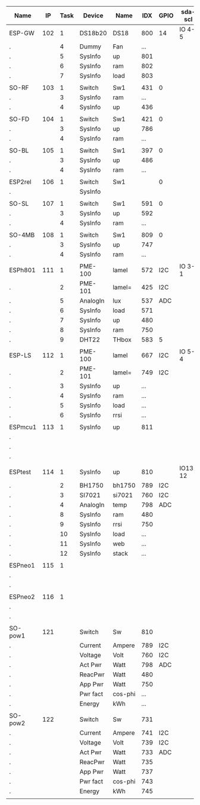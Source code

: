 Name    |IP |Task|Device|Name   |IDX |GPIO|sda-scl| UDP | Mac Number      |Build
--------|---|----|------|-------|----|----|-------|-----|-----------------|----
ESP-GW  |102|1 |DS18b20 |DS18 	|800 |14  |IO 4-5 |65500|5C:CF:7F:41:32:AD|148
.       |   |4 |Dummy   |Fan  	|... |    |
.       |   |5 |SysInfo |up     |801 |
.       |   |6 |SysInfo |ram  	|802 |
.  	    |   |7 |SysInfo |load   |803 |	  |
|||||||
SO-RF   |103|1 |Switch  |Sw1  	|431 |0   |       |65500|5C:CF:7F:0C:D7:CA|145
.       |   |3 |SysInfo |ram  	|... |    |
.  	    |   |4 |SysInfo |up     |436 |	  |
|||||||
SO-FD   |104|1 |Switch  |Sw1    |421 |0   |       |65500|5C:CF:7F:81:47:8B|145
.       |   |3 |SysInfo |up     |786 |    |
.  		  |   |4 |SysInfo |ram  	|... |
|||||||
SO-BL   |105|1 |Switch  |Sw1    |397 |0   |       |65500|5C:CF:7F:81:4B:C4|145
.       |   |3 |SysInfo |up     |486 |    |
.  		  |   |4 |SysInfo |ram  	|... |	
|||||||
ESP2rel |106|1 |Switch  |Sw1    |    |0   |       |-----|60:01:94:0E:60:61|xxx
.  		  |   |  |SysInfo |     	|    |	  |
|||||||
SO-SL   |107|1 |Switch  |Sw1    |591 |0   |       |65500|5C:CF:7F:0C:B1:C0|145
.       |   |3 |SysInfo |up     |592 |	  |
.  	    |   |4 |SysInfo |ram    |... |	  |
|||||||
SO-4MB  |108|1 |Switch  |Sw1    |809 |0   |       |8266 |5C:CF:7F:0C:B4:4C|148
.  	    |   |3 |SysInfo |up     |747 |	  |
.  	    |   |4 |SysInfo |ram    |... |	  |
|||||||
ESPh801 |111|1 |PME-100 |lamel  |572 |I2C |IO 3-1 |     |5C:CF:7F:16:DC:70|147
.       |   |2 |PME-101 |lamel= |425 |I2C |
.       |   |5 |AnalogIn|lux    |537 |ADC |
.       |   |6 |SysInfo |load   |571 |    |
.       |   |7 |SysInfo |up     |480 |	  |
.  	    |   |8 |SysInfo |ram    |750 |	  |
.  	    |   |9 |DHT22   |THbox  |583 |5   |
|||||||
ESP-LS  |112|1 |PME-100 |lamel  |667 |I2C |IO 5-4 |     |CC:50:E3:4B:CC:8A|148
.       |   |2 |PME-101 |lamel= |749 |I2C |
.       |   |3 |SysInfo |up     |... |    |
.       |   |4 |SysInfo |ram    |... |    |
.       |   |5 |SysInfo |load   |... |    |
.       |   |6 |SysInfo |rrsi   |... |	  |
|||||||
ESPmcu1 |113|1 |SysInfo |up     |811 |    |       |     |5C:CF:7F:13:8C:E4|mega20191123
.       |   |  |        |       |    |	  |
.       |
.       |
|||||||
ESPtest |114|1 |SysInfo |up     |810 |    |IO13-12|     |5C:CF:7F:19:68:B7|mega20191208
.       |   |2 |BH1750  |bh1750 |789 |I2C |
.       |   |3 |SI7021  |si7021 |760 |I2C |
.  	    |   |4 |AnalogIn|temp   |798 |ADC |
.       |   |8 |SysInfo |ram    |480 |
.       |   |9 |SysInfo |rrsi   |750 |
.  	    |   |10|SysInfo |load   |... |
.  	    |   |11|SysInfo |web    |... |
.  	    |   |12|SysInfo |stack  |... |
|||||||
ESPneo1 |115|1 |        |       |    |    |       |8266 |A4:CF:12:C9:A0:BD|148
.       |   |  |        |     	|    |	  |
.       |   |  |        |     	|    |	  |
|||||||
ESPneo2 |116|1 |        |       |    |    |       |8266 |CC:50:E3:7C:EB:93|148
.       |   |  |        |     	|    |	  |
.       |   |  |        |     	|    |	  |
|||||||
SO-pow1 |121|  |Switch  |Sw     |810 |    |       | --- |5C:CF:7F:92:CC:05|Espurna1.13.3
.       |   |  |Current |Ampere |789 |I2C |
.       |   |  |Voltage |Volt   |760 |I2C |
.       |   |  |Act Pwr	|Watt   |798 |ADC |
.       |   |  |ReacPwr |Watt   |480 |	  |
.       |   |  |App Pwr |Watt   |750 |	  |
.  	    |   |  |Pwr fact|cos-phi|... |    |
.  	    |   |  |Energy  |kWh    |... |    |
|||||||
SO-pow2 |122|  |Switch  |Sw     |731 |    |       | --- |5C:CF:7F:92:DC:B7|Espurna1.13.3
.       |   |  |Current |Ampere |741 |I2C |
.       |   |  |Voltage |Volt   |739 |I2C |
.       |   |  |Act Pwr	|Watt   |733 |ADC |
.       |   |  |ReacPwr |Watt   |735 |	  |
.       |   |  |App Pwr |Watt   |737 |	  |
.  	    |   |  |Pwr fact|cos-phi|743 |    |
.  	    |   |  |Energy  |kWh    |745 |    |
|||||||
